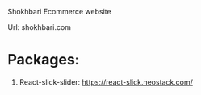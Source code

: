 Shokhbari Ecommerce website

Url: shokhbari.com

# Packages:

1. React-slick-slider: https://react-slick.neostack.com/
